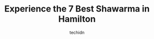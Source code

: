 ---
layout: ampstory
image: https://i0.wp.com/www.auto.or.id/wp-content/uploads/2023/06/pita-shawarma-0-hamilton-1686323466.jpeg?resize=640,853
author: techidn
featured: false
description: Hamilton, Ontario, Canada is a haven for Shawarma enthusiasts, boasting an impressive array of 7 top-notch establishments. Whether youre a seasoned connoisseur or simply curious to explore 
title: Experience the 7 Best Shawarma in Hamilton
cover:
   title: Experience the 7 Best Shawarma in Hamilton
   subtitle: AUTO.OR.ID
   background: https://www.auto.or.id/wp-content/uploads/2023/06/pita-shawarma-0-hamilton-1686323466.jpeg

pages: 
 - layout: thirds
   top: <h1>#1 Vida La Pita</h1>
   bottom: "<p>Really good falafel and sauces, but the size to price ratio is a bit off (get charged extra for sauces but the wraps are not big) and the people who work there are scream</p>"
   background: https://www.auto.or.id/wp-content/uploads/2023/06/pita-shawarma-1-hamilton-1686323468.jpeg
   backgroundblur: true
 - layout: thirds
   top: <h1>#2 Tahinis Shawarma</h1>
   bottom: "<p>1554 Main St W, Hamilton, ON L8S 1E5, Canada</p>"
   background: https://www.auto.or.id/wp-content/uploads/2023/06/pita-shawarma-2-hamilton-1686323469.jpeg
   cta:
      link: https://www.auto.or.id/experience-the-7-best-shawarma-in-hamilton/
      text: Experience the 7 Best Shawarma in Hamilton
 - layout: thirds
   top: <h1>#3 Cedar Falafel & Shawarma</h1>
   bottom: "<p>1405 Upper Ottawa St #22, Hamilton, ON L8W 3J6, Canada</p>"
   background: https://images.unsplash.com/photo-1504887764023-6f27056d186c?ixlib=rb-4.0.3&ixid=MnwxMjA3fDB8MHxwaG90by1wYWdlfHx8fGVufDB8fHx8&auto=format&fit=crop&w=640&h=853&q=80
   cta:
      link: https://www.auto.or.id/experience-the-7-best-shawarma-in-hamilton/
      text: Experience the 7 Best Shawarma in Hamilton
 - layout: thirds
   top: <h1>#4 Osmows Shawarma</h1>
   bottom: "<p>870 Upper James St Unit #4, Hamilton, ON L9C 3A4, Canada</p>"
   background: https://images.unsplash.com/photo-1592853625511-ad0edcc69c07?ixlib=rb-4.0.3&ixid=MnwxMjA3fDB8MHxwaG90by1wYWdlfHx8fGVufDB8fHx8&auto=format&fit=crop&w=640&h=853&q=80
   cta:
      link: https://www.auto.or.id/experience-the-7-best-shawarma-in-hamilton/
      text: Experience the 7 Best Shawarma in Hamilton
 - layout: thirds
   top: <h1>#5 Neighbour Shawarma</h1>
   bottom: "<p>969 Upper Ottawa St #12, Hamilton, ON L8T 4V9, Canada</p>"
   background: https://images.unsplash.com/photo-1639927662977-8794d56a9050?ixlib=rb-4.0.3&ixid=MnwxMjA3fDB8MHxwaG90by1wYWdlfHx8fGVufDB8fHx8&auto=format&fit=crop&w=640&h=853&q=80
   cta:
      link: https://www.auto.or.id/experience-the-7-best-shawarma-in-hamilton/
      text: Experience the 7 Best Shawarma in Hamilton
 - layout: thirds
   top: <h1>#6 Osmows Shawarma</h1>
   bottom: "<p>1317 Barton St E, Hamilton, ON L8H 2V4, Canada</p>"
   background: https://images.unsplash.com/photo-1629935643068-f5b616b00655?ixlib=rb-4.0.3&ixid=MnwxMjA3fDB8MHxwaG90by1wYWdlfHx8fGVufDB8fHx8&auto=format&fit=crop&w=640&h=853&q=80
   cta:
      link: https://www.auto.or.id/experience-the-7-best-shawarma-in-hamilton/
      text: Experience the 7 Best Shawarma in Hamilton
 - layout: thirds
   top: <h1>#7 Shawarma Royale</h1>
   bottom: "<p>1786 Stone Church Rd E, Hamilton, ON L8W 0B4, Canada</p>"
   background: https://images.unsplash.com/photo-1551557479-80682eb12a86?ixlib=rb-4.0.3&ixid=MnwxMjA3fDB8MHxwaG90by1wYWdlfHx8fGVufDB8fHx8&auto=format&fit=crop&w=640&h=853&q=80
   cta:
      link: https://www.auto.or.id/experience-the-7-best-shawarma-in-hamilton/
      text: Experience the 7 Best Shawarma in Hamilton
 - layout: thirds
   middle: Continue reading...
   background: https://images.unsplash.com/photo-1626302592989-84fe1c211d7d?ixlib=rb-4.0.3&ixid=MnwxMjA3fDB8MHxwaG90by1wYWdlfHx8fGVufDB8fHx8&auto=format&fit=crop&w=640&h=853&q=80
   cta:
      link: https://www.auto.or.id/experience-the-7-best-shawarma-in-hamilton/
      text: Experience the 7 Best Shawarma in Hamilton

---